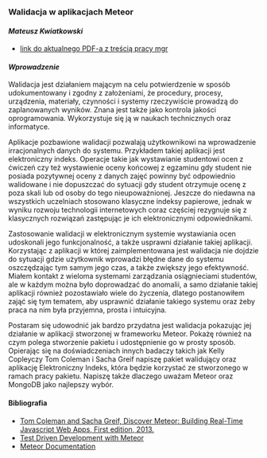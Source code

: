 ### Walidacja w aplikacjach Meteor
#### *Mateusz Kwiatkowski*

* [link do aktualnego PDF-a z treścią pracy mgr](https://github.com/Flover/praca_magisterska/raw/master/magisterka.pdf)

#### *Wprowadzenie*
Walidacja jest działaniem mającym na celu potwierdzenie w sposób
udokumentowany i zgodny z założeniami, że procedury, procesy, urządzenia, materiały,
czynności i systemy rzeczywiście prowadzą do zaplanowanych wyników. Znana
jest także jako kontrola jakości oprogramowania. Wykorzystuje się ją w naukach
technicznych oraz informatyce.

Aplikacje pozbawione walidacji pozwalają użytkownikowi na wprowadzenie
irracjonalnych danych do systemu. Przykładem takiej aplikacji jest elektroniczny
indeks. Operacje takie jak wystawianie studentowi ocen z ćwiczeń czy też
wystawienie oceny końcowej z egzaminu gdy student nie posiada pozytywnej oceny
z danych zajęć powinny być odpowiednio walidowane i nie dopuszczać do sytuacji
gdy student otrzymuje ocenę z poza skali lub od osoby do tego nieupoważnionej.
Jeszcze do niedawna na wszystkich uczelniach stosowano klasyczne indeksy papierowe,
jednak w wyniku rozwoju technologii internetowych coraz częściej rezygnuje
się z klasycznych rozwiązań zastępując je ich elektronicznymi odpowiednikami.

Zastosowanie walidacji w elektronicznym systemie wystawiania ocen udoskonali
jego funkcjonalność, a także usprawni działanie takiej aplikacji. Korzystając
z aplikacji w której zaimplementowana jest walidacja nie dojdzie do sytuacji gdzie
użytkownik wprowadzi błędne dane do systemu oszczędzając tym samym jego
czas, a także zwiększy jego efektywność. Miałem kontakt
z wieloma systemami zarządzania osiągnieciami studentów, ale w każdym można było
doprowadzać do anomalii, a samo działanie takiej aplikacji również pozostawiało
wiele do życzenia, dlatego postanowiłem zająć się tym tematem, aby usprawnić
działanie takiego systemu oraz żeby praca na nim była przyjemna,
prosta i intuicyjna.

Postaram się udowodnić jak bardzo przydatna jest walidacja pokazując jej działanie
w aplikacji stworzonej w frameworku Meteor. Pokażę również na czym polega stworzenie
pakietu i udostępnienie go w prosty sposób. Opierając się na doświadczeniach
innych badaczy takich jak Kelly Copleyczy Tom Coleman i Sacha Greif
napiszę pakiet walidujący oraz aplikację Elektroniczny Indeks, która będzie
korzystać ze stworzonego w ramach pracy pakietu. Napiszę także dlaczego uważam
Meteor oraz MongoDB jako najlepszy wybór.

#### Bibliografia

* [Tom Coleman and Sacha Greif, Discover Meteor: Building Real-Time Javascript Web Apps, First edition, 2013.](http://pl.discovermeteor.com/)
* [Test Driven Development with Meteor](http://www.sitepoint.com/test-driven-development-with-meteor/)
* [Meteor Documentation](http://docs.meteor.com)
